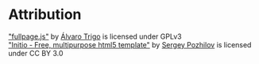 # Attribution
["fullpage.js"](https://github.com/alvarotrigo/fullPage.js) by [Álvaro Trigo](https://alvarotrigo.com/) is licensed under GPLv3  
["Initio - Free, multipurpose html5 template"](https://github.com/pozh/Initio/) by [Sergey Pozhilov](http://pozhilov.com) is licensed under CC BY 3.0
